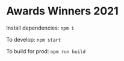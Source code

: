 # Awards Winners 2021

Install dependencies:
`npm i`

To develop:
`npm start`

To build for prod:
`npm run build`
